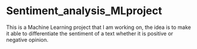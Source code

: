 # Sentiment_analysis_MLproject
This is a Machine Learning project that  I am working on, the idea is to make it able to differentiate the sentiment of a text whether it is positive or negative opinion.   
